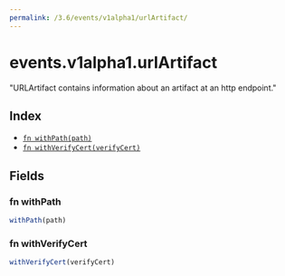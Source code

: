 ```yaml
---
permalink: /3.6/events/v1alpha1/urlArtifact/
---
```


# events.v1alpha1.urlArtifact

"URLArtifact contains information about an artifact at an http endpoint."

## Index

* [`fn withPath(path)`](#fn-withpath)
* [`fn withVerifyCert(verifyCert)`](#fn-withverifycert)

## Fields

### fn withPath

```ts
withPath(path)
```



### fn withVerifyCert

```ts
withVerifyCert(verifyCert)
```

